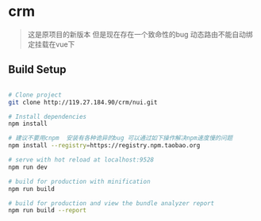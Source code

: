 # crm

> 这是原项目的新版本 但是现在存在一个致命性的bug 动态路由不能自动绑定挂载在vue下


## Build Setup

``` bash

# Clone project
git clone http://119.27.184.90/crm/nui.git

# Install dependencies
npm install

# 建议不要用cnpm  安装有各种诡异的bug 可以通过如下操作解决npm速度慢的问题
npm install --registry=https://registry.npm.taobao.org

# serve with hot reload at localhost:9528
npm run dev

# build for production with minification
npm run build

# build for production and view the bundle analyzer report
npm run build --report



